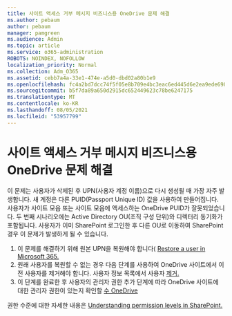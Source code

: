 ```yaml
---
title: 사이트 액세스 거부 메시지 비즈니스용 OneDrive 문제 해결
ms.author: pebaum
author: pebaum
manager: pamgreen
ms.audience: Admin
ms.topic: article
ms.service: o365-administration
ROBOTS: NOINDEX, NOFOLLOW
localization_priority: Normal
ms.collection: Adm_O365
ms.assetid: cebb7a4a-33e1-474e-a5d0-dbd02a80b1e9
ms.openlocfilehash: fc4a2bd7dcc74f5f05e8b709e4bc3eac6ed445d6e2ea9ede698abbc8667723ce
ms.sourcegitcommit: b5f7da89a650d2915dc652449623c78be6247175
ms.translationtype: MT
ms.contentlocale: ko-KR
ms.lasthandoff: 08/05/2021
ms.locfileid: "53957799"
---
```

# <a name="troubleshooting-access-denied-messages-to-onedrive-for-business-sites"></a>사이트 액세스 거부 메시지 비즈니스용 OneDrive 문제 해결

이 문제는 사용자가 삭제된 후 UPN(사용자 계정 이름)으로 다시 생성될 때 가장 자주 발생합니다. 새 계정은 다른 PUID(Passport Unique ID) 값을 사용하여 만들어집니다. 사용자가 사이트 모음 또는 사이트 모음에 액세스하는 OneDrive PUID가 잘못되었습니다. 두 번째 시나리오에는 Active Directory OU(조직 구성 단위)와 디렉터리 동기화가 포함됩니다. 사용자가 이미 SharePoint 로그인한 후 다른 OU로 이동하여 SharePoint 경우 이 문제가 발생하게 될 수 있습니다.

1. 이 문제를 해결하기 위해 원본 UPN을 복원해야 합니다( [Restore a user in Microsoft 365.](https://docs.microsoft.com/microsoft-365/admin/add-users/restore-user)
2. 원래 사용자를 복원할 수 없는 경우 다음 단계를 사용하여 OneDrive 사이트에서 이전 사용자를 제거해야 합니다. 사용자 정보 목록에서 사용자 [제거.]() 
3. 이 단계를 완료한 후 사용자의 관리자 권한 추가 단계에 따라 OneDrive 사이트에 대한 관리자 권한이 있는지 확인할 [수 OneDrive](https://docs.microsoft.com/sharepoint/manage-user-profiles)

권한 수준에 대한 자세한 내용은 [Understanding permission levels in SharePoint.](https://docs.microsoft.com/sharepoint/understanding-permission-levels)
